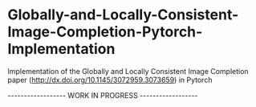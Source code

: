 # Globally-and-Locally-Consistent-Image-Completion-Pytorch-Implementation
Implementation of the Globally and Locally Consistent Image Completion paper (http://dx.doi.org/10.1145/3072959.3073659) in Pytorch

------------------ WORK IN PROGRESS ------------------
